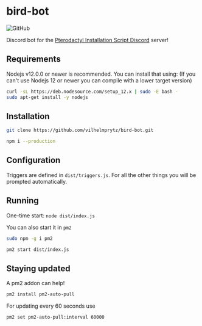 # bird-bot

![GitHub](https://img.shields.io/github/license/vilhelmprytz/bird-bot)

Discord bot for the [Pterodactyl Installation Script Discord](https://pterodactyl-installer.se/discord) server!

## Requirements

Nodejs v12.0.0 or newer is recommended. You can install that using:
(If you can't use Nodejs 12 or newer you can compile with a lower target version)

```bash
curl -sL https://deb.nodesource.com/setup_12.x | sudo -E bash -
sudo apt-get install -y nodejs
```

## Installation

```bash
git clone https://github.com/vilhelmprytz/bird-bot.git
```

```bash
npm i --production
```

## Configuration

Triggers are defined in `dist/triggers.js`.
For all the other things you will be prompted automatically.

## Running

One-time start: `node dist/index.js`

You can also start it in `pm2`

```bash
sudo npm -g i pm2
```

```bash
pm2 start dist/index.js
```

## Staying updated

A pm2 addon can help!

```bash
pm2 install pm2-auto-pull
```

For updating every 60 seconds use

```bash
pm2 set pm2-auto-pull:interval 60000
```
